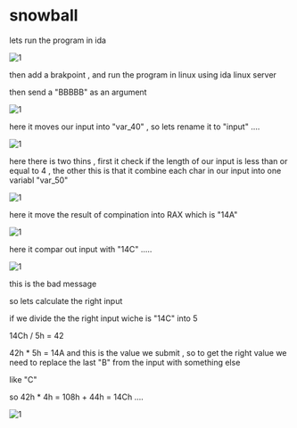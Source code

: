 # snowball

lets run the program in ida

![1](https://raw.githubusercontent.com/devodevo1/EGCERT-Reverse/master/snowball/1.png)

then add a brakpoint , and run the program in linux using  ida linux server 

then send a "BBBBB" as an argument 

![1](https://raw.githubusercontent.com/devodevo1/EGCERT-Reverse/master/snowball/3.png)


here it moves our input into "var_40" , so lets rename it to "input" ....

![1](https://raw.githubusercontent.com/devodevo1/EGCERT-Reverse/master/snowball/4.png)


here there is two thins , first it check if the length of our input is less than or equal to 4 , the other this is that it combine each char in our input into one variabl "var_50"

![1](https://raw.githubusercontent.com/devodevo1/EGCERT-Reverse/master/snowball/5.png)

here it move the result of compination into RAX  which is "14A"

![1](https://raw.githubusercontent.com/devodevo1/EGCERT-Reverse/master/snowball/6.png)

here it compar out input with "14C" .....


![1](https://raw.githubusercontent.com/devodevo1/EGCERT-Reverse/master/snowball/7.png)

this is the bad message

so lets calculate the right input

if we divide the the right input wiche is  "14C" into 5

14Ch / 5h = 42

42h * 5h = 14A   and this is the value we submit , so to  get the right value we need to replace the last "B" from the input with something else

like "C" 

so
42h * 4h = 108h  + 44h = 14Ch ....

![1](https://raw.githubusercontent.com/devodevo1/EGCERT-Reverse/master/snowball/8.png)
